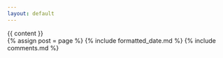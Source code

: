 ```yaml
---
layout: default
---
```


<div class="blog-post-header"></div>

<div class="blog-post-content">
  {{ content }}
</div>
{% assign post = page %} 
{% include formatted_date.md %}
{% include comments.md %}

